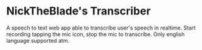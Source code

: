 # NickTheBlade's Transcriber

A speech to text web app able to transcribe user's speech in realtime. Start recording tapping the mic icon, stop the mic to transcribe. Only english language supported atm.
